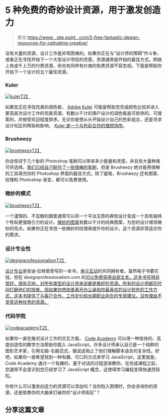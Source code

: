 # 5 种免费的奇妙设计资源，用于激发创造力

> 原文:[https://www . site point . com/5-free-fantastic-design-resources-for-cativating-creative/](https://www.sitepoint.com/5-free-fantastic-design-resources-for-catalyzing-creativity/)

没有大量的资源，设计工作是非常困难的。如果你正在与“设计师的障碍”作斗争，或者正在寻找开始下一个大型设计项目的灵感，资源通常是开始的最佳方式。网络上有成千上万的付费资源，但也有同样有价值的免费资源不容忽视。下面是帮助你开始下一个设计的五个最佳资源。

### Kuler

[![](../Images/572d2f5ca639eedf309ec253d897f612.png "kuler")T2】](https://www.sitepoint.com/wp-content/uploads/2012/07/kuler.jpg)

如果您正在寻找完美的调色板， [Adobe Kuler](http://kuler.adobe.com) 可能是帮助您完成颜色比较并进入更高层次设计工作的完美资源。有数以千计的用户设计的调色板是可排序的，可搜索的，并按受欢迎程度排序。无论你是想从头开始设计自己的色彩组合，还是寻求设计社区的帮助和影响， [Kuler 是一个与色彩合作的理想场所](https://www.sitepoint.com/have-you-tried-kuler/ "Have You Tried Kuler?")。

### Brusheezy

[![](../Images/96cc4e5325f520e7fb8fb793e183c7b1.png "brusheezy")T2】](https://www.sitepoint.com/wp-content/uploads/2012/07/brusheezy.jpg)

你会惊讶于几个新的 Photoshop 笔刷可以带来多少能量和灵感，并且有大量种类可供选择。[我们已经自己制作了一些很棒的笔刷](https://www.sitepoint.com/create-your-own-custom-brushes-in-photoshop/ "Create Your Own Custom Brushes in Photoshop")，但是 Brusheezy 绝对是用很棒的工具填充你的 Photoshop 界面的最佳方式。除了画笔，Brusheezy 还有图案、纹理和 Photoshop 渐变，都可以免费使用。

### 微妙的模式

[![](../Images/b164f0972568646fd00f63dc6c977673.png "brusheezy")T2】](https://www.sitepoint.com/wp-content/uploads/2012/07/brusheezy1.jpg)

一个谨慎的、不显眼的图案通常可以将一个平淡无奇的典型设计变成一个具有独特个性和更强吸引力的设计。[微妙的图案](http://subtlepatterns.com/)有数以千计的经典图案，为您的设计增添微妙的亮点。如果你正在寻找一些微妙的纹理来提升你的设计，这个资源非常适合你的需求。

### 设计专业性

[![](../Images/4c63c773bd9f8be9df63c47a1e4ff74a.png "designprofessionalism")T2】](https://www.sitepoint.com/wp-content/uploads/2012/07/designprofessionalism.jpg)

[设计专业](http://designprofessionalism.com/)是安迪·拉特里奇写的一本书，[单元互动](http://unitinteractive.com/)的共同拥有者。虽然电子书要花钱，但在 designprofessionalism.com 的[可以免费获得全部文本。这本书写得非常好，很有见地，对所有类型的设计师来说都是极好的资源。所有的设计师都花时间打磨他们的技能，但如果你想改善离开办公桌和你最喜欢的设计软件的工作方式，这本书提供了与客户合作、工作定价和长期职业抱负的专家建议。没有理由不享受这种优秀的资源。](http://designprofessionalism.com/)

### 代码学院

[![](../Images/637bc74a96f4e4481a65e1a57154a805.png "codeacademy")T2】](https://www.sitepoint.com/wp-content/uploads/2012/07/codeacademy.jpg)

如果你一直在推迟设计工作的交互方面， [Code Academy](http://codeacademy.com/) 可以用一种愉快的、高度创造性的教学方法帮助你跳入 JavaScript。许多设计师承认自己是一个纯粹的图形艺术家，引用左脑-右脑范式，据说这阻止了他们理解脚本语言的复杂性。好吧，如果你一直希望找到一种有趣、可口的方式来学习 JavaScript，这里就是。Code Academy 通过一个有趣的、基于对话的过程逐渐教你。在完成课程之前，您通常不会意识到您已经学习了 JavaScript 概念，这使得学习编程变得快速而轻松。

你有什么可以激发创造力的资源可以添加吗？当你陷入困境时，你会咨询你的资源，还是依靠你的大脑来打破你的“设计师街区”？

## 分享这篇文章